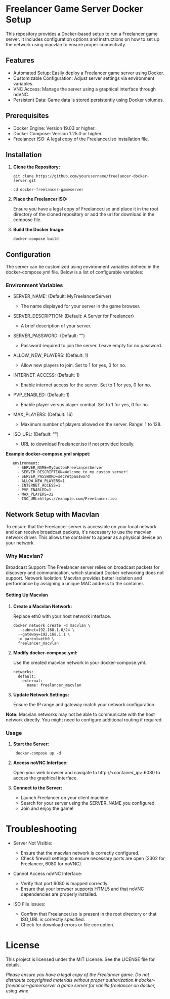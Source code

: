 # Freelancer Game Server Docker Setup

This repository provides a Docker-based setup to run a Freelancer game server. It includes configuration options and instructions on how to set up the network using macvlan to ensure proper connectivity.

## Features

- Automated Setup: Easily deploy a Freelancer game server using Docker.
- Customizable Configuration: Adjust server settings via environment variables.
- VNC Access: Manage the server using a graphical interface through noVNC.
- Persistent Data: Game data is stored persistently using Docker volumes.

## Prerequisites

- Docker Engine: Version 19.03 or higher.
- Docker Compose: Version 1.25.0 or higher.
- Freelancer ISO: A legal copy of the Freelancer.iso installation file.

## Installation

1. **Clone the Repository:**

       git clone https://github.com/yourusername/freelancer-docker-server.git

       cd docker-freelancer-gameserver

3. **Place the Freelancer ISO:**

   Ensure you have a legal copy of Freelancer.iso and place it in the root directory of the cloned repository or add the url for download in the compose file.

3. **Build the Docker Image:**

       docker-compose build

## Configuration

The server can be customized using environment variables defined in the docker-compose.yml file. Below is a list of configurable variables:
### Environment Variables

- SERVER_NAME: (Default: MyFreelancerServer)
   - The name displayed for your server in the game browser.

- SERVER_DESCRIPTION: (Default: A Server for Freelancer)
   - A brief description of your server.

- SERVER_PASSWORD: (Default: "")
   - Password required to join the server. Leave empty for no password.

- ALLOW_NEW_PLAYERS: (Default: 1)
   - Allow new players to join. Set to 1 for yes, 0 for no.

- INTERNET_ACCESS: (Default: 1)
   - Enable internet access for the server. Set to 1 for yes, 0 for no.

- PVP_ENABLED: (Default: 1)
   - Enable player versus player combat. Set to 1 for yes, 0 for no.

- MAX_PLAYERS: (Default: 16)
   - Maximum number of players allowed on the server. Range: 1 to 128.

- ISO_URL: (Default: "")
   - URL to download Freelancer.iso if not provided locally.

**Example docker-compose.yml snippet:**

       environment:
         - SERVER_NAME=MyCustomFreelancerServer
         - SERVER_DESCRIPTION=Welcome to my custom server!
         - SERVER_PASSWORD=secretpassword
         - ALLOW_NEW_PLAYERS=1
         - INTERNET_ACCESS=1
         - PVP_ENABLED=1
         - MAX_PLAYERS=32
         - ISO_URL=https://example.com/Freelancer.iso

## Network Setup with Macvlan

To ensure that the Freelancer server is accessible on your local network and can receive broadcast packets, it's necessary to use the macvlan network driver. This allows the container to appear as a physical device on your network.
### Why Macvlan?

Broadcast Support: The Freelancer server relies on broadcast packets for discovery and communication, which standard Docker networking does not support.
Network Isolation: Macvlan provides better isolation and performance by assigning a unique MAC address to the container.

#### Setting Up Macvlan

  1. **Create a Macvlan Network:**

     Replace eth0 with your host network interface.

         docker network create -d macvlan \
           --subnet=192.168.1.0/24 \
           --gateway=192.168.1.1 \
           -o parent=eth0 \
           freelancer_macvlan

  2. **Modify docker-compose.yml:**
    
     Use the created macvlan network in your docker-compose.yml.

         networks:
           default:
             external:
               name: freelancer_macvlan

   3. **Update Network Settings:**
     
      Ensure the IP range and gateway match your network configuration.

**Note:** Macvlan networks may not be able to communicate with the host network directly. You might need to configure additional routing if required.

### Usage

  1. **Start the Server:**

          docker-compose up -d

  2. **Access noVNC Interface:**

     Open your web browser and navigate to http://<container_ip>:6080 to access the graphical interface.

  4. **Connect to the Server:**
     - Launch Freelancer on your client machine.
     - Search for your server using the SERVER_NAME you configured.
     - Join and enjoy the game!

# Troubleshooting

- Server Not Visible:
   - Ensure that the macvlan network is correctly configured.
   - Check firewall settings to ensure necessary ports are open (2302 for Freelancer, 6080 for noVNC).

- Cannot Access noVNC Interface:
    -  Verify that port 6080 is mapped correctly.
    -  Ensure that your browser supports HTML5 and that noVNC dependencies are properly installed.

- ISO File Issues:
    - Confirm that Freelancer.iso is present in the root directory or that ISO_URL is correctly specified.
    - Check for download errors or file corruption.

# License

This project is licensed under the MIT License. See the LICENSE file for details.


*Please ensure you have a legal copy of the Freelancer game. Do not distribute copyrighted materials without proper authorization.# docker-freelancer-gamerserver
a game server for vanilla freelancer on docker, using wine*
